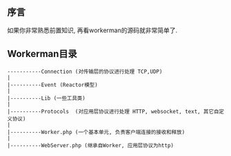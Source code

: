 ## 序言

如果你非常熟悉前置知识, 再看workerman的源码就非常简单了.

## Workerman目录
```text
-----------Connection (对传输层的协议进行处理 TCP,UDP)
|
|----------Event (Reactor模型)
|
|----------Lib (一些工具类)
|
|----------Protocols  (对应用层协议进行处理 HTTP, websocket, text, 其它自定义协议)
|
|----------Worker.php (一个基本单元, 负责客户端连接的接收和释放)
|
|----------WebServer.php (继承自Worker, 应用层协议为http)

```
